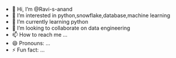 - 👋 Hi, I’m @Ravi-s-anand
- 👀 I’m interested in python,snowflake,database,machine learning
- 🌱 I’m currently learning python
- 💞️ I’m looking to collaborate on data engineering
- 📫 How to reach me ...
- 😄 Pronouns: ...
- ⚡ Fun fact: ...

<!---
Ravi-s-anand/Ravi-s-anand is a ✨ special ✨ repository because its `README.md` (this file) appears on your GitHub profile.
You can click the Preview link to take a look at your changes.
--->
